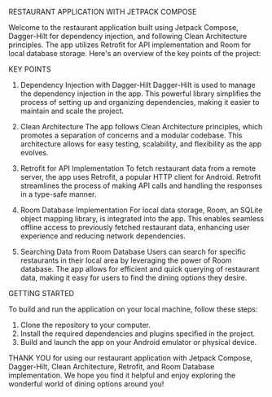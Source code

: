 RESTAURANT APPLICATION WITH JETPACK COMPOSE

Welcome to the restaurant application built using Jetpack Compose, Dagger-Hilt for dependency injection, and following Clean Architecture principles. The app utilizes Retrofit for API implementation and Room for local database storage. Here's an overview of the key points of the project:

KEY POINTS 
1. Dependency Injection with Dagger-Hilt
Dagger-Hilt is used to manage the dependency injection in the app. This powerful library simplifies the process of setting up and organizing dependencies, making it easier to maintain and scale the project.

2. Clean Architecture
The app follows Clean Architecture principles, which promotes a separation of concerns and a modular codebase. This architecture allows for easy testing, scalability, and flexibility as the app evolves.

3. Retrofit for API Implementation
To fetch restaurant data from a remote server, the app uses Retrofit, a popular HTTP client for Android. Retrofit streamlines the process of making API calls and handling the responses in a type-safe manner.

4. Room Database Implementation
For local data storage, Room, an SQLite object mapping library, is integrated into the app. This enables seamless offline access to previously fetched restaurant data, enhancing user experience and reducing network dependencies.

5. Searching Data from Room Database
Users can search for specific restaurants in their local area by leveraging the power of Room database. The app allows for efficient and quick querying of restaurant data, making it easy for users to find the dining options they desire.

GETTING STARTED

To build and run the application on your local machine, follow these steps:

1. Clone the repository to your computer.
2. Install the required dependencies and plugins specified in the project.
3. Build and launch the app on your Android emulator or physical device.

THANK YOU for using our restaurant application with Jetpack Compose, Dagger-Hilt, Clean Architecture, Retrofit, and Room Database implementation. We hope you find it helpful and enjoy exploring the wonderful world of dining options around you!

